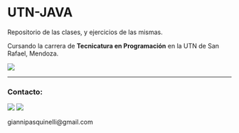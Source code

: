 # UTN-JAVA

Repositorio de las clases, y ejercicios de las mismas.
<p>Cursando la carrera de <b>Tecnicatura en Programación</b> en la UTN de San Rafael, Mendoza.</p>
<img src="https://img.shields.io/badge/Java-ED8B00?style=for-the-badge&logo=java&logoColor=white">
<hr>

<h3>Contacto:</h3>
<a href="https://www.linkedin.com/in/gianni-pasquinelli/"><img src="https://img.shields.io/badge/LinkedIn-0077B5?style=for-the-badge&logo=linkedin&logoColor=white"></a>
<a href="mailto:giannipasquinelli@gmail.com"><img src="https://img.shields.io/badge/Gmail-D14836?style=for-the-badge&logo=gmail&logoColor=white"></a>
<p>giannipasquinelli@gmail.com</p>

